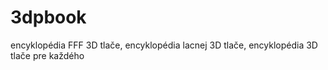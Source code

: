 # 3dpbook
encyklopédia FFF 3D tlače, encyklopédia lacnej 3D tlače, encyklopédia 3D tlače pre každého
